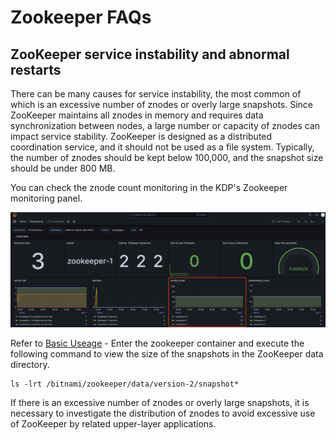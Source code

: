# Zookeeper FAQs

## ZooKeeper service instability and abnormal restarts

There can be many causes for service instability, the most common of which is an excessive number of znodes or overly large snapshots. Since ZooKeeper maintains all znodes in memory and requires data synchronization between nodes, a large number or capacity of znodes can impact service stability. ZooKeeper is designed as a distributed coordination service, and it should not be used as a file system. Typically, the number of znodes should be kept below 100,000, and the snapshot size should be under 800 MB.

You can check the znode count monitoring in the KDP's Zookeeper monitoring panel.

<img src='./images/06-FAQs-1.png'>

Refer to [Basic Useage](./02-usage-basic.md#连接方式)  - Enter the zookeeper container and execute the following command to view the size of the snapshots in the ZooKeeper data directory.

```shell
ls -lrt /bitnami/zookeeper/data/version-2/snapshot*
```

If there is an excessive number of znodes or overly large snapshots, it is necessary to investigate the distribution of znodes to avoid excessive use of ZooKeeper by related upper-layer applications.
